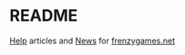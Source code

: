 # README

[Help](https://frenzygames.net/Help) articles and [News](https://mihaimihaila.github.io/frenzygames/docs/news.html) for [frenzygames.net](https://frenzygames.net/)

